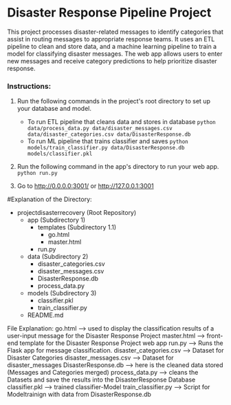 # Disaster Response Pipeline Project
This project processes disaster-related messages to identify categories that assist in routing messages to appropriate response teams. It uses an ETL pipeline to clean and store data, and a machine learning pipeline to train a model for classifying disaster messages. The web app allows users to enter new messages and receive category predictions to help prioritize disaster response.
### Instructions:
1. Run the following commands in the project's root directory to set up your database and model.

    - To run ETL pipeline that cleans data and stores in database
        `python data/process_data.py data/disaster_messages.csv data/disaster_categories.csv data/DisasterResponse.db`
    - To run ML pipeline that trains classifier and saves
        `python models/train_classifier.py data/DisasterResponse.db models/classifier.pkl`

2. Run the following command in the app's directory to run your web app.
    `python run.py`

3. Go to http://0.0.0.0:3001/ or http://127.0.0.1:3001

#Explanation of the Directory:
- projectdisasterrecovery (Root Repository)
    - app (Subdirectory 1)
        - templates (Subdirectory 1.1)
            - go.html 
            - master.html
        - run.py
    - data (Subdirectory 2)
        - disaster_categories.csv
        - disaster_messages.csv
        - DisasterResponse.db
        - process_data.py
    - models (Subdirectory 3)
        - classifier.pkl
        - train_classifier.py
    - README.md

File Explanation:
go.html --> used to display the classification results of a user-input message for the Disaster Response Project
master.html --> front-end template for the Disaster Response Project web app
run.py --> Runs the Flask app for message classification.
disaster_categories.csv --> Dataset for Disaster Categories 
disaster_messages.csv --> Dataset for disaster_messages
DisasterResponse.db --> here is the cleaned data stored (Messages and Categories merged)
process_data.py --> cleans the Datasets and save the results into the DisasterResponse Database
classifier.pkl --> trained classifier-Model 
train_classifier.py --> Script for Modeltrainign with data from DisasterResponse.db


